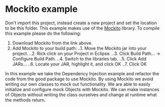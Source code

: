 # Mockito example
Don't import this project, instead create a new project and set the location to be this folder.
This example makes use of the [Mockito](http://central.maven.org/maven2/org/mockito/mockito-all/1.10.19/mockito-all-1.10.19.jar) library.
To compile this example please do the following:

1. Download Mockito from the link above.
2. Add Mockito to your build path:
..1. Move the Mockito jar into your project.
..2. Rick click on your Project in Eclipse.
..3. Click Build Path... -> Configure Build Path.
..4. Switch to the libraries tab.
..5. Click Add JARs...
..6. Locate your JAR, highlight it, and click OK
..7. Click OK

In this example we take the Dependency Injection example and refactor the code from the good package to use Mockito.
By using Mockito we avoid writing our own classes to mock out functionality.
We are able to easily initialize and configure mock Objects with Mockito.
We can make instances of Objects without writing the class ourselves and change at runtime what the methods return.